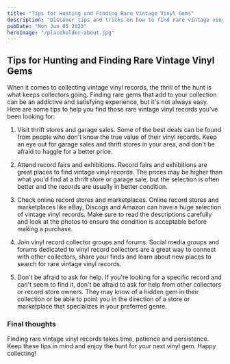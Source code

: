 ```yaml
---
title: "Tips for Hunting and Finding Rare Vintage Vinyl Gems"
description: "Discover tips and tricks on how to find rare vintage vinyl records to add to your collection. Learn where to search, what to look for and how to evaluate the condition to make the most out of your hunt."
pubDate: "Mon Jun 05 2023"
heroImage: "/placeholder-about.jpg"
---
```


## Tips for Hunting and Finding Rare Vintage Vinyl Gems

When it comes to collecting vintage vinyl records, the thrill of the hunt is what keeps collectors going. Finding rare gems that add to your collection can be an addictive and satisfying experience, but it&#39;s not always easy. Here are some tips to help you find those rare vintage vinyl records you&#39;ve been looking for:

1. Visit thrift stores and garage sales. Some of the best deals can be found from people who don&#39;t know the true value of their vinyl records. Keep an eye out for garage sales and thrift stores in your area, and don&#39;t be afraid to haggle for a better price.

2. Attend record fairs and exhibitions. Record fairs and exhibitions are great places to find vintage vinyl records. The prices may be higher than what you&#39;d find at a thrift store or garage sale, but the selection is often better and the records are usually in better condition.

3. Check online record stores and marketplaces. Online record stores and marketplaces like eBay, Discogs and Amazon can have a huge selection of vintage vinyl records. Make sure to read the descriptions carefully and look at the photos to ensure the condition is acceptable before making a purchase.

4. Join vinyl record collector groups and forums. Social media groups and forums dedicated to vinyl record collectors are a great way to connect with other collectors, share your finds and learn about new places to search for rare vintage vinyl records.

5. Don&#39;t be afraid to ask for help. If you&#39;re looking for a specific record and can&#39;t seem to find it, don&#39;t be afraid to ask for help from other collectors or record store owners. They may know of a hidden gem in their collection or be able to point you in the direction of a store or marketplace that specializes in your preferred genre.

### Final thoughts

Finding rare vintage vinyl records takes time, patience and persistence. Keep these tips in mind and enjoy the hunt for your next vinyl gem. Happy collecting!
